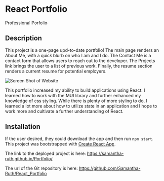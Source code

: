 # React Portfolio
Professional Porfolio

## Description

This project is a one-page upd-to-date portfolio! The main page renders an About Me, with a quick blurb on who I am and I do.  The Contact Me is a contact form that allows users to reach out to the developer.  The Projects link brings the user to a list of previous work.  Finally, the resume section renders a current resume for potential employers. 

![Screen Shot of Website](https://user-images.githubusercontent.com/64170123/192177471-b6dc784e-9414-4d3e-809b-4bf1d2966190.png)

This portfolio increased my ability to build applications using React.  I learned how to work with the MUI library and further enhanced my knowledge of css styling.  While there is plenty of more styling to do, I learned a lot more about how to utilize state in an application and I hope to work more and cultivate a further understanding of React.  

## Installation

If the user desired, they could download the app and then run `npm start`.  This project was bootstrapped with [Create React App](https://github.com/facebook/create-react-app).


The link to the deployed project is here: https://samantha-ruth.github.io/Portfolio/

The url of the Git repository is here: https://github.com/Samantha-Ruth/React_Portfolio

